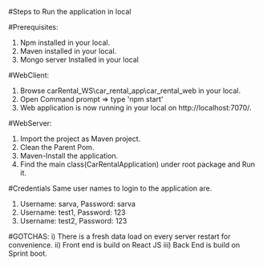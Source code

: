 #Steps to Run the application in local

#Prerequisites:
1) Npm installed in your local.
2) Maven installed in your local.
3) Mongo server Installed in your local

#WebClient:
1) Browse carRental_WS\car_rental_app\car_rental_web in your local.
2) Open Command prompt => type 'npm start'
3) Web application is now running in your local on http://localhost:7070/.

#WebServer:
1) Import the project as Maven project.
2) Clean the Parent Pom.
3) Maven-Install the application.
4) Find the main class(CarRentalApplication) under root package and Run it.

#Credentials
Same user names to login to the application are.
1) Username: sarva, Password: sarva
2) Username: test1, Password: 123
3) Username: test2, Password: 123

#GOTCHAS:
i) There is a fresh data load on every server restart for convenience.
ii) Front end is build on React JS
iii) Back End is build on Sprint boot.